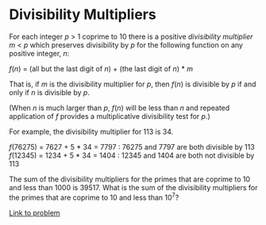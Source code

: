 # Divisibility Multipliers

<p>For each integer <var>p</var> &gt; 1 coprime to 10 there is a positive <em>divisibility multiplier</em> <var>m</var> &lt; <var>p</var> which preserves divisibility by <var>p</var> for the following function on any positive integer, <var>n</var>:</p>

<p><var>f</var>(<var>n</var>) = (all but the last digit of <var>n</var>) + (the last digit of <var>n</var>) * <var>m</var></p>

<p>That is, if <var>m</var> is the divisibility multiplier for <var>p</var>, then <var>f</var>(<var>n</var>) is divisible by <var>p</var> if and only if <var>n</var> is divisible by <var>p</var>.</p>

<p>(When <var>n</var> is much larger than <var>p</var>, <var>f</var>(<var>n</var>) will be less than <var>n</var> and repeated application of <var>f</var> provides a multiplicative divisibility test for <var>p</var>.)</p>

<p>For example, the divisibility multiplier for 113 is 34.</p>

<p><var>f</var>(76275) = 7627 + 5 * 34 = 7797 : 76275 and 7797 are both divisible by 113<br /><var>f</var>(12345) = 1234 + 5 * 34 = 1404 : 12345 and 1404 are both not divisible by 113</p>

<p>The sum of the divisibility multipliers for the primes that are coprime to 10 and less than 1000 is 39517. What is the sum of the divisibility multipliers for the primes that are coprime to 10 and less than 10<sup>7</sup>?</p>


[Link to problem](https://projecteuler.net/problem=274)
